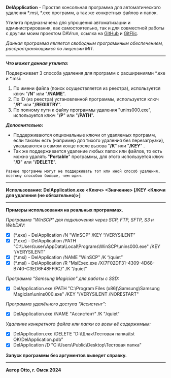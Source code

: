 **DelApplication** - Простая консольная программа для автоматического удаления \*.msi, \*.exe программ, а так же конкретных файлов и папок.

Утилита предназначена для упрощения автоматизации и администрирования, как самостоятельно, так и для совместной работы с другим моим проектом DAVrun, ссылка на [GitHub](https://github.com/Otto17/DAVrun) и [GitFlic](https://gitflic.ru/project/otto/davrun).

_Данная программа является свободным программным обеспечением, распространяющимся по лицензии MIT._

---

_**Что может данная утилита:**_

Поддерживает 3 способа удаления для программ с расширениями \*.exe и \*.msi:

1.  По имени файла (поиск осуществляется из реестра), используется ключ "**/N**" или "**/NAME**".
2.  По ID (из реестра) установленной программы, используется ключ "**/R**" или "**/REGISTRY**".
3.  По полному пути к файлу программы удаления "unins000.exe", используется ключ "**/P**" или "**/PATH**".

_**Дополнительно:**_

*   Поддерживаются опциональные ключи от удаляемых программ, если таковы есть (например для тихого удаления без перезагрузки), указываются в самом конце после вызова "**/K**" или "**/KEY**" .
*   Так же поддерживается удаление любых папок или файлов, то есть можно удалять "**Portable**" программы, для этого используется ключ "**/D**" или "**/DELETE**".

```plaintext
Разные программы могут не поддерживать тот или иной способ удаления, поэтому способов больше, чем один.
```

---

**Использование: DelApplication.exe \<Ключ> \<Значение> \[/KEY \<Ключи для удаления (не обязательно)>\]**

---

**Примеры использования на реальных программах.**

_Программа "WinSCP" для подключения через SCP, FTP, SFTP, S3 и WebDAV:_

*   [x] (\*.exe) - DelApplication /N "WinSCP" /KEY “/VERYSILENT”
*   [x] (\*.exe) - DelApplication /PATH "C:\\Users\\user\\AppData\\Local\\Programs\\WinSCP\\unins000.exe" /KEY “/VERYSILENT”
*   [x] (\*.msi) - DelApplication /NAME "WinSCP" /K “/quiet”
*   [x] (\*.msi) - DelApplication /R "MsiExec.exe /X{7F02DF31-4309-4D68-B740-C3ED6F48FF9C}" /K “/quiet”

_Программа "Samsung Magician" для работы с SSD:_

*   [x] DelApplication.exe /PATH "C:\\Program Files (x86)\\Samsung\\Samsung Magician\\unins000.exe" /KEY "/VERYSILENT /NORESTART"

_Программа удалённого доступа "Ассистент":_

*   [x] DelApplication.exe /NAME "Ассистент" /K "/quiet"

_Удаление конкретного файла или папки со всем её содержимым:_

*   [x] DelApplication.exe /DELETE “D:\\Шлак\\Тестовая папка\\tst OK\\DelApplication.pdb”
*   [x] DelApplication /D "C:\\Users\\Public\\Desktop\\Тестовая папка"

**Запуск программы без аргументов выведет справку.**

---

**Автор Otto, г. Омск 2024**
